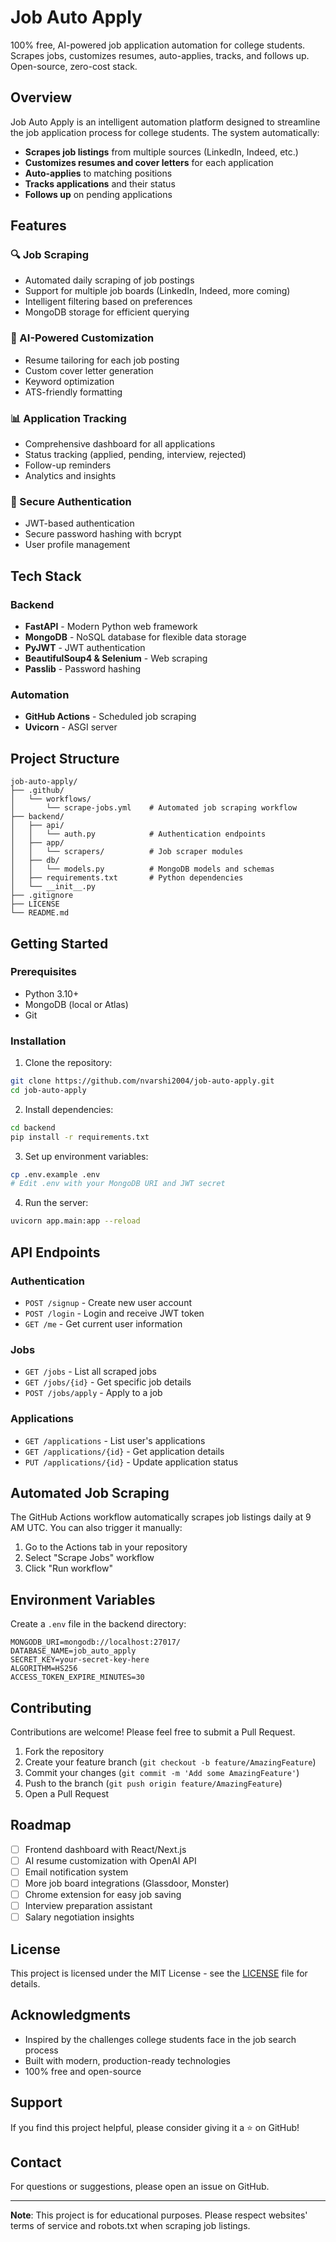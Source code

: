 # Job Auto Apply

100% free, AI-powered job application automation for college students. Scrapes jobs, customizes resumes, auto-applies, tracks, and follows up. Open-source, zero-cost stack.

## Overview

Job Auto Apply is an intelligent automation platform designed to streamline the job application process for college students. The system automatically:

- **Scrapes job listings** from multiple sources (LinkedIn, Indeed, etc.)
- **Customizes resumes and cover letters** for each application
- **Auto-applies** to matching positions
- **Tracks applications** and their status
- **Follows up** on pending applications

## Features

### 🔍 Job Scraping
- Automated daily scraping of job postings
- Support for multiple job boards (LinkedIn, Indeed, more coming)
- Intelligent filtering based on preferences
- MongoDB storage for efficient querying

### 🤖 AI-Powered Customization
- Resume tailoring for each job posting
- Custom cover letter generation
- Keyword optimization
- ATS-friendly formatting

### 📊 Application Tracking
- Comprehensive dashboard for all applications
- Status tracking (applied, pending, interview, rejected)
- Follow-up reminders
- Analytics and insights

### 🔐 Secure Authentication
- JWT-based authentication
- Secure password hashing with bcrypt
- User profile management

## Tech Stack

### Backend
- **FastAPI** - Modern Python web framework
- **MongoDB** - NoSQL database for flexible data storage
- **PyJWT** - JWT authentication
- **BeautifulSoup4 & Selenium** - Web scraping
- **Passlib** - Password hashing

### Automation
- **GitHub Actions** - Scheduled job scraping
- **Uvicorn** - ASGI server

## Project Structure

```
job-auto-apply/
├── .github/
│   └── workflows/
│       └── scrape-jobs.yml    # Automated job scraping workflow
├── backend/
│   ├── api/
│   │   └── auth.py            # Authentication endpoints
│   ├── app/
│   │   └── scrapers/          # Job scraper modules
│   ├── db/
│   │   └── models.py          # MongoDB models and schemas
│   ├── requirements.txt       # Python dependencies
│   └── __init__.py
├── .gitignore
├── LICENSE
└── README.md
```

## Getting Started

### Prerequisites
- Python 3.10+
- MongoDB (local or Atlas)
- Git

### Installation

1. Clone the repository:
```bash
git clone https://github.com/nvarshi2004/job-auto-apply.git
cd job-auto-apply
```

2. Install dependencies:
```bash
cd backend
pip install -r requirements.txt
```

3. Set up environment variables:
```bash
cp .env.example .env
# Edit .env with your MongoDB URI and JWT secret
```

4. Run the server:
```bash
uvicorn app.main:app --reload
```

## API Endpoints

### Authentication
- `POST /signup` - Create new user account
- `POST /login` - Login and receive JWT token
- `GET /me` - Get current user information

### Jobs
- `GET /jobs` - List all scraped jobs
- `GET /jobs/{id}` - Get specific job details
- `POST /jobs/apply` - Apply to a job

### Applications
- `GET /applications` - List user's applications
- `GET /applications/{id}` - Get application details
- `PUT /applications/{id}` - Update application status

## Automated Job Scraping

The GitHub Actions workflow automatically scrapes job listings daily at 9 AM UTC. You can also trigger it manually:

1. Go to the Actions tab in your repository
2. Select "Scrape Jobs" workflow
3. Click "Run workflow"

## Environment Variables

Create a `.env` file in the backend directory:

```env
MONGODB_URI=mongodb://localhost:27017/
DATABASE_NAME=job_auto_apply
SECRET_KEY=your-secret-key-here
ALGORITHM=HS256
ACCESS_TOKEN_EXPIRE_MINUTES=30
```

## Contributing

Contributions are welcome! Please feel free to submit a Pull Request.

1. Fork the repository
2. Create your feature branch (`git checkout -b feature/AmazingFeature`)
3. Commit your changes (`git commit -m 'Add some AmazingFeature'`)
4. Push to the branch (`git push origin feature/AmazingFeature`)
5. Open a Pull Request

## Roadmap

- [ ] Frontend dashboard with React/Next.js
- [ ] AI resume customization with OpenAI API
- [ ] Email notification system
- [ ] More job board integrations (Glassdoor, Monster)
- [ ] Chrome extension for easy job saving
- [ ] Interview preparation assistant
- [ ] Salary negotiation insights

## License

This project is licensed under the MIT License - see the [LICENSE](LICENSE) file for details.

## Acknowledgments

- Inspired by the challenges college students face in the job search process
- Built with modern, production-ready technologies
- 100% free and open-source

## Support

If you find this project helpful, please consider giving it a ⭐ on GitHub!

## Contact

For questions or suggestions, please open an issue on GitHub.

---

**Note**: This project is for educational purposes. Please respect websites' terms of service and robots.txt when scraping job listings.
